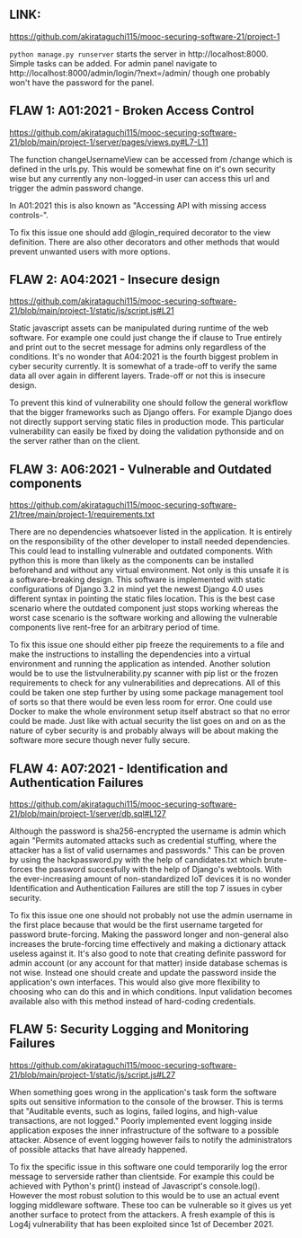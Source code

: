 ## LINK:

https://github.com/akirataguchi115/mooc-securing-software-21/project-1

`python manage.py runserver` starts the server in http://localhost:8000. Simple tasks can be added. For admin panel navigate to http://localhost:8000/admin/login/?next=/admin/ though one probably won't have the password for the panel.

## FLAW 1: A01:2021 - Broken Access Control

https://github.com/akirataguchi115/mooc-securing-software-21/blob/main/project-1/server/pages/views.py#L7-L11

The function changeUsernameView can be accessed from /change which is defined in the urls.py. This would be somewhat fine on it's own security wise but any currently any non-logged-in user can access this url and trigger the admin password change.

In A01:2021 this is also known as "Accessing API with missing access controls-".

To fix this issue one should add @login_required decorator to the view definition. There are also other decorators and other methods that would prevent unwanted users with more options.
## FLAW 2: A04:2021 - Insecure design

https://github.com/akirataguchi115/mooc-securing-software-21/blob/main/project-1/static/js/script.js#L21

Static javascript assets can be manipulated during runtime of the web software. For example one could just change the if clause to True entirely and print out to the secret message for admins only regardless of the conditions. It's no wonder that A04:2021 is the fourth biggest problem in cyber security currently. It is somewhat of a trade-off to verify the same data all over again in different layers. Trade-off or not this is insecure design.

To prevent this kind of vulnerability one should follow the general workflow that the bigger frameworks such as Django offers. For example Django does not directly support serving static files in production mode. This particular vulnerability can easily be fixed by doing the validation pythonside and on the server rather than on the client.

## FLAW 3: A06:2021 - Vulnerable and Outdated components

https://github.com/akirataguchi115/mooc-securing-software-21/tree/main/project-1/requirements.txt

There are no dependencies whatsoever listed in the application. It is entirely on the responsibility of the other developer to install needed dependencies. This could lead to installing vulnerable and outdated components. With python this is more than likely as the components can be installed beforehand and without any virtual environment. Not only is this unsafe it is a software-breaking design. This software is implemented with static configurations of Django 3.2 in mind yet the newest Django 4.0 uses different syntax in pointing the static files location. This is the best case scenario where the outdated component just stops working whereas the worst case scenario is the software working and allowing the vulnerable components live rent-free for an arbitrary period of time.

To fix this issue one should either pip freeze the requirements to a file and make the instructions to installing the dependencies into a virtual environment and running the application as intended. Another solution would be to use the listvulnerability.py scanner with pip list or the frozen requirements to check for any vulnerabilities and deprecations. All of this could be taken one step further by using some package management tool of sorts so that there would be even less room for error. One could use Docker to make the whole environment setup itself abstract so that no error could be made. Just like with actual security the list goes on and on as the nature of cyber security is and probably always will be about making the software more secure though never fully secure.

## FLAW 4: A07:2021 - Identification and Authentication Failures

https://github.com/akirataguchi115/mooc-securing-software-21/blob/main/project-1/server/db.sql#L127

Although the password is sha256-encrypted the username is admin which again "Permits automated attacks such as credential stuffing, where the attacker has a list of valid usernames and passwords." This can be proven by using the hackpassword.py with the help of candidates.txt which brute-forces the password succesfully with the help of Django's webtools. With the ever-increasing amount of non-standardized IoT devices it is no wonder Identification and Authentication Failures are still the top 7 issues in cyber security.

To fix this issue one one should not probably not use the admin username in the first place because that would be the first username targeted for password brute-forcing. Making the password longer and non-general also increases the brute-forcing time effectively and making a dictionary attack useless against it. It's also good to note that creating definite password for admin account (or any account for that matter) inside database schemas is not wise. Instead one should create and update the password inside the application's own interfaces. This would also give more flexibility to choosing who can do this and in which conditions. Input validation becomes available also with this method instead of hard-coding credentials.

## FLAW 5: Security Logging and Monitoring Failures

https://github.com/akirataguchi115/mooc-securing-software-21/blob/main/project-1/static/js/script.js#L27

When something goes wrong in the application's task form the software spits out sensitive information to the console of the browser. This is terms that "Auditable events, such as logins, failed logins, and high-value transactions, are not logged." Poorly implemented event logging inside application exposes the inner infrastructure of the software to a possible attacker. Absence of event logging however fails to notify the administrators of possible attacks that have already happened.

To fix the specific issue in this software one could temporarily log the error message to serverside rather than clientside. For example this could be achieved with Python's print() instead of Javascript's console.log(). However the most robust solution to this would be to use an actual event logging middleware software. These too can be vulnerable so it gives us yet another surface to protect from the attackers. A fresh example of this is Log4j vulnerability that has been exploited since 1st of December 2021.